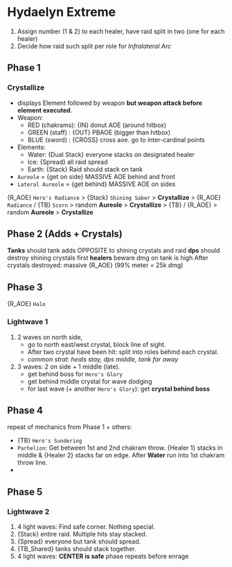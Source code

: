 # Hydaelyn Extreme
1. Assign number (1 & 2) to each healer, have raid split in two (one for each healer)
2. Decide how raid such split per role for *Infralateral Arc*

## Phase 1
### Crystallize
  * displays Element followed by weapon **but weapon attack before element executed**.
  * Weapon:
    * RED (chakrams): {IN} donut AOE (around hitbox)
    * GREEN (staff) : {OUT} PBAOE (bigger than hitbox)
    * BLUE (sword)  : {CROSS} cross aoe. go to inter-cardinal points
  * Elements:
    * Water: {Dual Stack} everyone stacks on designated healer
    * Ice: {Spread} all raid spread
    * Earth: {Stack} Raid should stack on tank
  * `Aureole` = {get on side} MASSIVE AOE behind and front
  * `Lateral Aureole` = {get behind} MASSIVE AOE on sides

{R_AOE} `Hero's Radiance` > {Stack} `Shining Saber` > **Crystallize** >
{R_AOE} `Radiance` / {TB} `Scorn` > random **Aureole** > **Crystallize** >
{TB} / {R_AOE} > random **Aureole** > **Crystallize**

## Phase 2 (Adds + Crystals)
**Tanks** should tank adds OPPOSITE to shining crystals and raid
**dps** should destroy shining crystals first
**healers** beware dmg on tank is high
After crystals destroyed: massive {R_AOE} (99% meter = 25k dmg)

## Phase 3
{R_AOE} `Halo`
### Lightwave 1
1. 2 waves on north side, 
   * go to north east/west crystal, block line of sight.  
   * After two crystal have been hit: split into roles behind each crystal.  
   * *common strat: heals stay, dps middle, tank far away*
2. 3 waves: 2 on side + 1 middle (late).
   * get behind boss for `Hero's Glory`
   * get behind middle crystal for wave dodging
   * for last wave (+ another `Hero's Glory`): get **crystal behind boss**

## Phase 4
repeat of mechanics from <a>Phase 1</a> + others:
* {TB} `Hero's Sundering`
* `Parhelion`: Get between 1st and 2nd chakram throw. {Healer 1} stacks in middle & {Healer 2} stacks far on edge. After **Water** run into 1st chakram throw line.
* 

## Phase 5
### Lightwave 2
1. 4 light waves: Find safe corner. Nothing special.
2. {Stack} entire raid. Multiple hits stay stacked.
3. {Spread} everyone but tank should spread.
4. {TB_Shared} tanks should stack together.
5. 4 light waves: **CENTER is safe**
phase repeats before enrage

